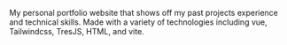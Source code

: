 
My personal portfolio website that shows off my past projects experience and technical skills. Made with a variety of technologies including vue, Tailwindcss, TresJS, HTML, and vite.

